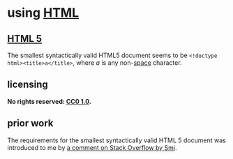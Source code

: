 # using [HTML]
## [HTML 5](https://en.wikipedia.org/wiki/HTML5)
The smallest syntactically valid HTML5 document seems to be `<!doctype html><title>a</title>`, where *a* is any non-[space](https://www.w3.org/TR/html5/dom.html#inter-element-white-space) character.

## licensing
**No rights reserved: [CC0 1.0](https://creativecommons.org/publicdomain/zero/1.0/).**

## prior work
The requirements for the smallest syntactically valid HTML 5 document was introduced to me by [a comment on Stack Overflow by Smi](https://stackoverflow.com/questions/9797046/whats-a-valid-html5-document/26304776#26304776).

[HTML]: https://en.wikipedia.org/wiki/HTML
